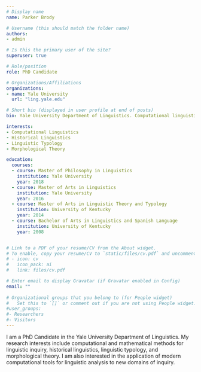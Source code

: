 ```yaml
---
# Display name
name: Parker Brody

# Username (this should match the folder name)
authors:
- admin

# Is this the primary user of the site?
superuser: true

# Role/position
role: PhD Candidate

# Organizations/Affiliations
organizations:
- name: Yale University
  url: "ling.yale.edu"

# Short bio (displayed in user profile at end of posts)
bio: Yale University Department of Linguistics. Computational linguistics, Historical linguistics, Morphological Theory.

interests:
- Computational Linguistics
- Historical Linguistics
- Linguistic Typology
- Morphological Theory

education:
  courses:
  - course: Master of Philosophy in Linguistics
    institution: Yale University
    year: 2018
  - course: Master of Arts in Linguistics
    institution: Yale University
    year: 2016
  - course: Master of Arts in Linguistic Theory and Typology
    institution: University of Kentucky
    year: 2014
  - course: Bachelor of Arts in Linguistics and Spanish Language
    institution: University of Kentucky
    year: 2008


# Link to a PDF of your resume/CV from the About widget.
# To enable, copy your resume/CV to `static/files/cv.pdf` and uncomment the lines below.  
# - icon: cv
#   icon_pack: ai
#   link: files/cv.pdf

# Enter email to display Gravatar (if Gravatar enabled in Config)
email: ""
  
# Organizational groups that you belong to (for People widget)
#   Set this to `[]` or comment out if you are not using People widget.  
#user_groups:
#- Researchers
#- Visitors
---
```


I am a PhD Candidate in the Yale University Department of Linguistics. My research interests include computational and mathematical methods for linguistic inquiry, historical linguistics, linguistic typology, and morphological theory. I am also interested in the application of modern computational tools for linguistic analysis to new domains of inquiry.
